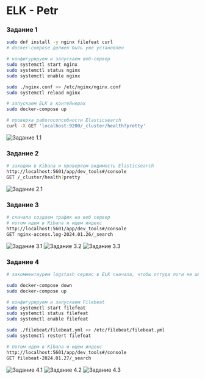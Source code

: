 # ELK - Petr

### Задание 1

```bash
sudo dnf install -y nginx filefeat curl
# docker-compose должен быть уже установлен

# конфигурируем и запускаем веб-сервер
sudo systemctl start nginx
sudo systemctl status nginx
sudo systemctl enable nginx

sudo ./nginx.conf >> /etc/nginx/nginx.conf
sudo systemctl reload nginx

# запускаем ELK в контейнерах
sudo docker-compose up

# проверка работосопсобности Elasticsearch
curl -X GET 'localhost:9200/_cluster/health?pretty'
```

![Задание 1.1](https://github.com/tprvx/Netology/blob/ELK/img/1.1.png?raw=true)

### Задание 2

```bash
# заходим в Kibana и проверяем видимость Elasticsearch
http://localhost:5601/app/dev_tools#/console
GET /_cluster/health?pretty
```

![Задание 2.1](https://github.com/tprvx/Netology/blob/ELK/img/2.1.png?raw=true)

### Задание 3

```bash
# сначала создаем трафик на веб сервер
# потом идем в Kibana и ищем индекс
http://localhost:5601/app/dev_tools#/console
GET nginx-access.log-2024.01.26/_search
```

![Задание 3.1](https://github.com/tprvx/Netology/blob/ELK/img/3.1.png?raw=true)
![Задание 3.2](https://github.com/tprvx/Netology/blob/ELK/img/3.2.png?raw=true)
![Задание 3.3](https://github.com/tprvx/Netology/blob/ELK/img/3.3.png?raw=true)

### Задание 4

```bash
# закомментиурем logstash сервис в ELK сначала, чтобы оттуда логи не шли

sudo docker-compose down
sudo docker-compose up

# конфигурируем и запускаем Filebeat
sudo systemctl start filefeat
sudo systemctl status filefeat
sudo systemctl enable filefeat

sudo ./filebeat/filebeat.yml >> /etc/filebeat/filebeat.yml
sudo systemctl restert filefeat

# потом идем в Kibana и ищем индекс
http://localhost:5601/app/dev_tools#/console
GET filebeat-2024.01.27/_search
```

![Задание 4.1](https://github.com/tprvx/Netology/blob/ELK/img/4.1.png?raw=true)
![Задание 4.2](https://github.com/tprvx/Netology/blob/ELK/img/4.2.png?raw=true)
![Задание 4.3](https://github.com/tprvx/Netology/blob/ELK/img/4.3.png?raw=true)
